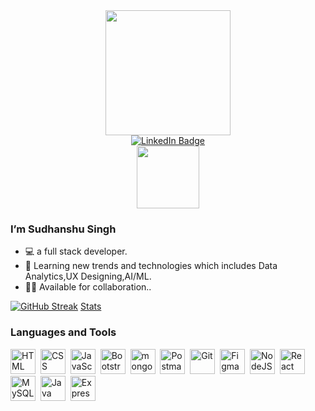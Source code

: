 <div id="header" align="center">
  
  <img src="https://media3.giphy.com/media/L8K62iTDkzGX6/200w.webp?cid=ecf05e472tkn8tudak1iy3briacg66m1qsed66praz1wm4oo&ep=v1_gifs_related&rid=200w.webp&ct=g" width="200"/>
  <div id="badges">
  <a href="https://www.linkedin.com/in/sudhanshusingh32/">
    <img src="https://img.shields.io/badge/LinkedIn-blue?style=for-the-badge&logo=linkedin&logoColor=white" alt="LinkedIn Badge"/>
  </a>

</div>
<img src="https://komarev.com/ghpvc/?username=sudhanshusingh-g&style=flat-square&color=blue" alt=""/>
<br/>
  <img src="https://media1.giphy.com/media/jTMw980OBX5YEAulPm/200w.webp?cid=ecf05e47j9zw1kwjhpjfz4gl5081x8mumvwrmjlzomk0e7na&ep=v1_stickers_search&rid=200w.webp&ct=s" width="100px"/>
</div>

### I’m Sudhanshu Singh
- 💻 a full stack developer.
- 🌱 Learning new trends and technologies which includes Data Analytics,UX Designing,AI/ML.
- 🤝🏻 Available for collaboration..

[![GitHub Streak](https://streak-stats.demolab.com/?user=sudhanshusingh-g)](https://git.io/streak-stats)
[Stats](http://github-profile-summary-cards.vercel.app/api/cards/profile-details?username=sudhanshusingh-g&theme=default)


### Languages and Tools

<div>
 <img src="https://www.vectorlogo.zone/logos/w3_html5/w3_html5-icon.svg" title="HTML5" alt="HTML" width="40" height="40"/>&nbsp;
 <img src="https://www.vectorlogo.zone/logos/w3_css/w3_css-icon.svg" title="CSS3" alt="CSS" width="40" height="40"/>&nbsp;
 <img src="https://upload.vectorlogo.zone/logos/javascript/images/806c2e30-cf85-4b36-81bb-037049603c34.svg" title="JavaScript" alt="JavaScript" width="40" height="40"/>&nbsp;
 <img src="https://upload.vectorlogo.zone/logos/getbootstrap/images/987f8f6c-263a-47b1-a85d-853cfca215d9.svg" title="Bootstrap" alt="Bootstrap" width="40" height="40"/>&nbsp;
 <img src="https://www.vectorlogo.zone/logos/mongodb/mongodb-icon.svg" title="mongoDB"  alt="mongoDB" width="40" height="40"/>&nbsp;
 <img src="https://www.vectorlogo.zone/logos/getpostman/getpostman-icon.svg" title="Postman"  alt="Postman" width="40" height="40"/>&nbsp;
 <img src="https://www.vectorlogo.zone/logos/git-scm/git-scm-icon.svg" title="Git" alt="Git" width="40" height="40"/>&nbsp;
  <img src="https://www.vectorlogo.zone/logos/figma/figma-icon.svg" title="Figma"  alt="Figma" width="40" height="40"/>&nbsp;
  <img src="https://www.vectorlogo.zone/logos/nodejs/nodejs-icon.svg" title="NodeJS"  alt="NodeJS" width="40" height="40"/>&nbsp;
  <img src="https://www.vectorlogo.zone/logos/reactjs/reactjs-icon.svg" title="React"  alt="React" width="40" height="40"/>&nbsp;
  <img src="https://www.vectorlogo.zone/logos/mysql/mysql-ar21.svg" title="MySQL"  alt="MySQL" width="40" height="40"/>&nbsp;
  <img src="https://www.vectorlogo.zone/logos/java/java-icon.svg" title="Java"  alt="Java" width="40" height="40"/>&nbsp;
  <img src="https://www.vectorlogo.zone/logos/expressjs/expressjs-icon.svg" title="ExpressJS"  alt="ExpressJS" width="40" height="40"/>&nbsp;
  
  
  
  
  
</div>

